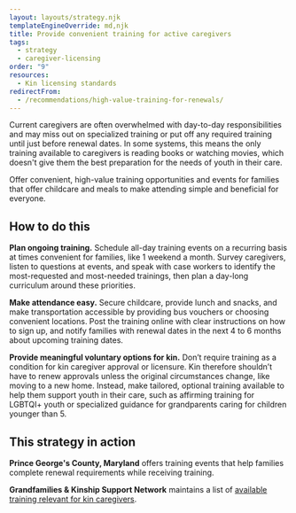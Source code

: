 ```yaml
---
layout: layouts/strategy.njk
templateEngineOverride: md,njk
title: Provide convenient training for active caregivers
tags:
  - strategy
  - caregiver-licensing
order: "9"
resources:
  - Kin licensing standards
redirectFrom:
  - /recommendations/high-value-training-for-renewals/
---
```

Current caregivers are often overwhelmed with day-to-day responsibilities and may miss out on specialized training or put off any required training until just before renewal dates. In some systems, this means the only training available to caregivers is reading books or watching movies, which doesn't give them the best preparation for the needs of youth in their care. 

Offer convenient, high-value training opportunities and events for families that offer childcare and meals to make attending simple and beneficial for everyone.

## How to do this

**Plan ongoing training.** Schedule all-day training events on a recurring basis at times convenient for families, like 1 weekend a month. Survey caregivers, listen to questions at events, and speak with case workers to identify the most-requested and most-needed trainings, then plan a day-long curriculum around these priorities.

**Make attendance easy.** Secure childcare, provide lunch and snacks, and make transportation accessible by providing bus vouchers or choosing convenient locations. Post the training online with clear instructions on how to sign up, and notify families with renewal dates in the next 4 to 6 months about upcoming training dates.

**Provide meaningful voluntary options for kin.** Don’t require training as a condition for kin caregiver approval or licensure. Kin therefore shouldn’t have to renew approvals unless the original circumstances change, like moving to a new home. Instead, make tailored, optional training available to help them support youth in their care, such as affirming training for LGBTQI+ youth or specialized guidance for grandparents caring for children younger than 5. 

## This strategy in action

**Prince George's County, Maryland** offers training events that help families complete renewal requirements while receiving training.

**Grandfamilies & Kinship Support Network** maintains a list of [available training relevant for kin caregivers](https://www.gksnetwork.org/resources/relevant-trainings-for-kin-caregivers-and-those-who-work-with-them/).
